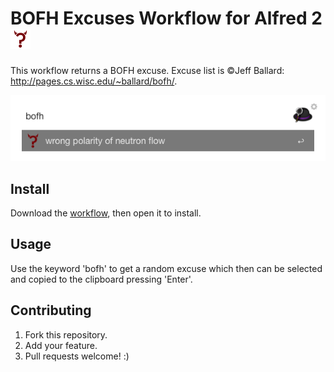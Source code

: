 # BOFH Excuses Workflow for Alfred 2 <img src="workflow/icon.png" width="32px" />

This workflow returns a BOFH excuse.
Excuse list is ©Jeff Ballard: http://pages.cs.wisc.edu/~ballard/bofh/.

![Screenshot](workflow/screenshot.png)

## Install

Download the [workflow](https://github.com/medienlampe/alfred2-bofhexcuses/raw/master/BOFHExcuses.alfredworkflow), then open it to install.

## Usage

Use the keyword 'bofh' to get a random excuse which then can be selected and copied to the clipboard pressing 'Enter'.

## Contributing

1. Fork this repository.
2. Add your feature.
3. Pull requests welcome! :)
